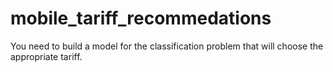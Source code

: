 # mobile_tariff_recommedations

You need to build a model for the classification problem that will choose the appropriate tariff.